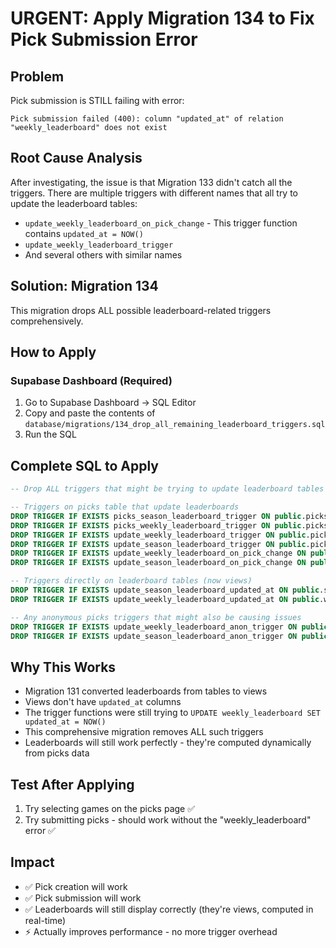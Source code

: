 # URGENT: Apply Migration 134 to Fix Pick Submission Error

## Problem
Pick submission is STILL failing with error:
```
Pick submission failed (400): column "updated_at" of relation "weekly_leaderboard" does not exist
```

## Root Cause Analysis
After investigating, the issue is that Migration 133 didn't catch all the triggers. There are multiple triggers with different names that all try to update the leaderboard tables:

- `update_weekly_leaderboard_on_pick_change` - This trigger function contains `updated_at = NOW()` 
- `update_weekly_leaderboard_trigger`
- And several others with similar names

## Solution: Migration 134
This migration drops ALL possible leaderboard-related triggers comprehensively.

## How to Apply

### Supabase Dashboard (Required)
1. Go to Supabase Dashboard → SQL Editor
2. Copy and paste the contents of `database/migrations/134_drop_all_remaining_leaderboard_triggers.sql`
3. Run the SQL

## Complete SQL to Apply
```sql
-- Drop ALL triggers that might be trying to update leaderboard tables (now views)

-- Triggers on picks table that update leaderboards
DROP TRIGGER IF EXISTS picks_season_leaderboard_trigger ON public.picks;
DROP TRIGGER IF EXISTS picks_weekly_leaderboard_trigger ON public.picks;
DROP TRIGGER IF EXISTS update_weekly_leaderboard_trigger ON public.picks;
DROP TRIGGER IF EXISTS update_season_leaderboard_trigger ON public.picks;
DROP TRIGGER IF EXISTS update_weekly_leaderboard_on_pick_change ON public.picks;
DROP TRIGGER IF EXISTS update_season_leaderboard_on_pick_change ON public.picks;

-- Triggers directly on leaderboard tables (now views)
DROP TRIGGER IF EXISTS update_season_leaderboard_updated_at ON public.season_leaderboard;
DROP TRIGGER IF EXISTS update_weekly_leaderboard_updated_at ON public.weekly_leaderboard;

-- Any anonymous picks triggers that might also be causing issues
DROP TRIGGER IF EXISTS update_weekly_leaderboard_anon_trigger ON public.anonymous_picks;
DROP TRIGGER IF EXISTS update_season_leaderboard_anon_trigger ON public.anonymous_picks;
```

## Why This Works
- Migration 131 converted leaderboards from tables to views
- Views don't have `updated_at` columns
- The trigger functions were still trying to `UPDATE weekly_leaderboard SET updated_at = NOW()`
- This comprehensive migration removes ALL such triggers
- Leaderboards will still work perfectly - they're computed dynamically from picks data

## Test After Applying
1. Try selecting games on the picks page ✅
2. Try submitting picks - should work without the "weekly_leaderboard" error ✅

## Impact
- ✅ Pick creation will work
- ✅ Pick submission will work  
- ✅ Leaderboards will still display correctly (they're views, computed in real-time)
- ⚡ Actually improves performance - no more trigger overhead